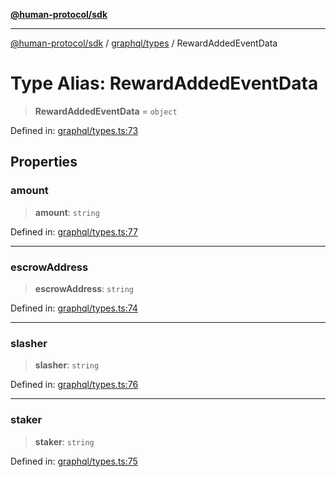 [**@human-protocol/sdk**](../../../README.md)

***

[@human-protocol/sdk](../../../modules.md) / [graphql/types](../README.md) / RewardAddedEventData

# Type Alias: RewardAddedEventData

> **RewardAddedEventData** = `object`

Defined in: [graphql/types.ts:73](https://github.com/humanprotocol/human-protocol/blob/c6ab6b31903af39ac6b3e92bd60cecc017b01413/packages/sdk/typescript/human-protocol-sdk/src/graphql/types.ts#L73)

## Properties

### amount

> **amount**: `string`

Defined in: [graphql/types.ts:77](https://github.com/humanprotocol/human-protocol/blob/c6ab6b31903af39ac6b3e92bd60cecc017b01413/packages/sdk/typescript/human-protocol-sdk/src/graphql/types.ts#L77)

***

### escrowAddress

> **escrowAddress**: `string`

Defined in: [graphql/types.ts:74](https://github.com/humanprotocol/human-protocol/blob/c6ab6b31903af39ac6b3e92bd60cecc017b01413/packages/sdk/typescript/human-protocol-sdk/src/graphql/types.ts#L74)

***

### slasher

> **slasher**: `string`

Defined in: [graphql/types.ts:76](https://github.com/humanprotocol/human-protocol/blob/c6ab6b31903af39ac6b3e92bd60cecc017b01413/packages/sdk/typescript/human-protocol-sdk/src/graphql/types.ts#L76)

***

### staker

> **staker**: `string`

Defined in: [graphql/types.ts:75](https://github.com/humanprotocol/human-protocol/blob/c6ab6b31903af39ac6b3e92bd60cecc017b01413/packages/sdk/typescript/human-protocol-sdk/src/graphql/types.ts#L75)
